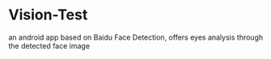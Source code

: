 # Vision-Test
an android app based on Baidu Face Detection, offers eyes analysis through the detected face image
